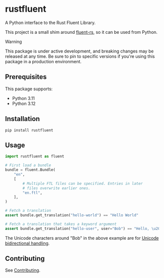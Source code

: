 # rustfluent

A Python interface to the Rust Fluent Library.

This project is a small shim around [fluent-rs](https://github.com/projectfluent/fluent-rs), so it
can be used from Python.

> [!WARNING]
> This package is under active development, and breaking changes may be released at any time. Be sure to pin to
> specific versions if you're using this package in a production environment.

## Prerequisites

This package supports:

- Python 3.11
- Python 3.12

## Installation

```
pip install rustfluent
```

## Usage

```python
import rustfluent as fluent

# First load a bundle
bundle = fluent.Bundle(
    "en",
    [
        # Multiple FTL files can be specified. Entries in later
        # files overwrite earlier ones.
        "en.ftl",
    ],
)

# Fetch a translation
assert bundle.get_translation("hello-world") == "Hello World"

# Fetch a translation that takes a keyword argument
assert bundle.get_translation("hello-user", user="Bob") == "Hello, \u2068Bob\u2069"
```

The Unicode characters around "Bob" in the above example are for
[Unicode bidirectional handling](https://www.unicode.org/reports/tr9/).

## Contributing

See [Contributing](./CONTRIBUTING.md).

